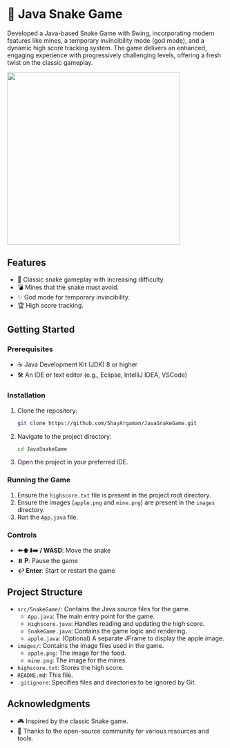 # 🐍 Java Snake Game

Developed a Java-based Snake Game with Swing, incorporating modern features like mines, a temporary invincibility mode (god mode), and a dynamic high score tracking system. The game delivers an enhanced, engaging experience with progressively challenging levels, offering a fresh twist on the classic gameplay.


<img src="https://github.com/user-attachments/assets/55714918-006e-4a17-8ab5-11416f4797d9" width="400"/>

## Features

- 🐍 Classic snake gameplay with increasing difficulty.
- 💣 Mines that the snake must avoid.
- ✨ God mode for temporary invincibility.
- 🏆 High score tracking.

## Getting Started

### Prerequisites

- ☕ Java Development Kit (JDK) 8 or higher
- 🛠️ An IDE or text editor (e.g., Eclipse, IntelliJ IDEA, VSCode)

### Installation

1. Clone the repository:
    ```bash
    git clone https://github.com/ShayArgaman/JavaSnakeGame.git
    ```

2. Navigate to the project directory:
    ```bash
    cd JavaSnakeGame
    ```

3. Open the project in your preferred IDE.

### Running the Game

1. Ensure the `highscore.txt` file is present in the project root directory.
2. Ensure the images (`apple.png` and `mine.png`) are present in the `images` directory.
3. Run the `App.java` file.

### Controls

- **⬅️⬆️⬇️➡️ / WASD**: Move the snake
- **⏸️ P**: Pause the game
- **↩️ Enter**: Start or restart the game

## Project Structure

- `src/SnakeGame/`: Contains the Java source files for the game.
  - `App.java`: The main entry point for the game.
  - `Highscore.java`: Handles reading and updating the high score.
  - `SnakeGame.java`: Contains the game logic and rendering.
  - `apple.java`: (Optional) A separate JFrame to display the apple image.
- `images/`: Contains the image files used in the game.
  - `apple.png`: The image for the food.
  - `mine.png`: The image for the mines.
- `highscore.txt`: Stores the high score.
- `README.md`: This file.
- `.gitignore`: Specifies files and directories to be ignored by Git.


## Acknowledgments

- 🎮 Inspired by the classic Snake game.
- 🙌 Thanks to the open-source community for various resources and tools.
